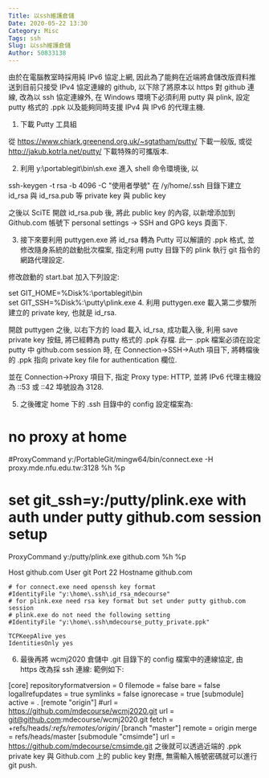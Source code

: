 ```yaml
---
Title: 以ssh維護倉儲
Date: 2020-05-22 13:30
Category: Misc
Tags: ssh
Slug: 以ssh維護倉儲
Author: 50833138
---
```


由於在電腦教室時採用純 IPv6 協定上網, 因此為了能夠在近端將倉儲改版資料推送到目前只接受 IPv4 協定連線的 github, 以下除了將原本以 https 對 github 連線, 改為以 ssh 協定連線外, 在 Windows 環境下必須利用 putty 與 plink, 設定 putty 格式的 .ppk 以及能夠同時支援 IPv4 與 IPv6 的代理主機.

<!-- PELICAN_END_SUMMARY -->

1. 下載 Putty 工具組

從 https://www.chiark.greenend.org.uk/~sgtatham/putty/ 下載一般版, 或從 http://jakub.kotrla.net/putty/ 下載特殊的可攜版本.

2. 利用 y:\portablegit\bin\sh.exe 進入 shell 命令環境後, 以 

ssh-keygen -t rsa -b 4096 -C "使用者學號"
在 /y/home/.ssh 目錄下建立 id_rsa 與 id_rsa.pub 等 private key 與 public key

之後以 SciTE 開啟 id_rsa.pub 後, 將此 public key 的內容, 以新增添加到 Github.com 帳號下 personal settings -> SSH and GPG keys 頁面下.

3. 接下來要利用 puttygen.exe 將 id_rsa 轉為 Putty 可以解讀的 .ppk 格式, 並修改隨身系統的啟動批次檔案, 指定利用 putty 目錄下的 plink 執行 git 指令的網路代理設定.

修改啟動的 start.bat 加入下列設定:
 
set GIT_HOME=%Disk%:\portablegit\bin\
set GIT_SSH=%Disk%:\putty\plink.exe
4. 利用 puttygen.exe 載入第二步驟所建立的 private key, 也就是 id_rsa.

開啟 puttygen 之後, 以右下方的 load 載入 id_rsa, 成功載入後, 利用 save private key 按鈕, 將已經轉為 putty 格式的 .ppk 存檔. 此一 .ppk 檔案必須在設定 putty 中 github.com session 時, 在 Connection->SSH->Auth 項目下, 將轉檔後的 .ppk 指向 private key file for authentication 欄位. 

並在 Connection->Proxy 項目下, 指定 Proxy type: HTTP, 並將 IPv6 代理主機設為 ::53 或 ::42 埠號設為 3128.

5. 之後確定 home 下的 .ssh 目錄中的 config 設定檔案為:

# no proxy at home
#ProxyCommand y:/PortableGit/mingw64/bin/connect.exe -H proxy.mde.nfu.edu.tw:3128 %h %p
# set git_ssh=y:/putty/plink.exe with auth under putty github.com session setup
ProxyCommand y:/putty/plink.exe github.com %h %p
  
Host github.com
    User git
    Port 22
    Hostname github.com
     
    # for connect.exe need openssh key format
    #IdentityFile "y:\home\.ssh\id_rsa_mdecourse"
    # for plink.exe need rsa key format but set under putty github.com session
    # plink.exe do not need the following setting
    #IdentityFile "y:\home\.ssh\mdecourse_putty_private.ppk"
  
    TCPKeepAlive yes
    IdentitiesOnly yes
6. 最後再將 wcmj2020 倉儲中 .git 目錄下的 config 檔案中的連線協定, 由 https 改為採 ssh 連線: 範例如下:

[core]
    repositoryformatversion = 0
    filemode = false
    bare = false
    logallrefupdates = true
    symlinks = false
    ignorecase = true
[submodule]
    active = .
[remote "origin"]
    #url = https://github.com/mdecourse/wcmj2020.git
    url = git@github.com:mdecourse/wcmj2020.git
    fetch = +refs/heads/*:refs/remotes/origin/*
[branch "master"]
    remote = origin
    merge = refs/heads/master
[submodule "cmsimde"]
    url = https://github.com/mdecourse/cmsimde.git
之後就可以透過近端的 .ppk private key 與 Github.com 上的 public key 對應, 無需輸入帳號密碼就可以進行 git push.

